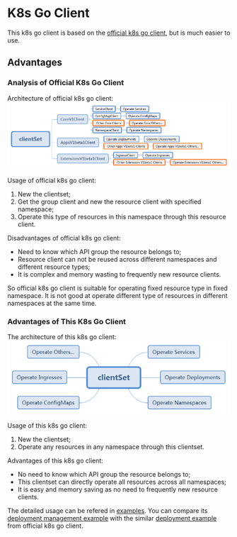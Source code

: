 # K8s Go Client

This k8s go client is based on the [official k8s go client](https://github.com/kubernetes/client-go), but is much easier to use.

## Advantages

### Analysis of Official K8s Go Client

Architecture of official k8s go client:
![k8s clientset](./images/k8s-clientSet.png)

Usage of official k8s go client:
1. New the clientset;
2. Get the group client and new the resource client with specified namespace;
3. Operate this type of resources in this namespace through this resource client.

Disadvantages of official k8s go client:
* Need to know which API group the resource belongs to;
* Resource client can not be reused across different namespaces and different resource types;
* It is complex and memory wasting to frequently new resource clients.

So official k8s go client is suitable for operating fixed resource type in fixed namespace.
It is not good at operate different type of resources in different namespaces at the same time.

### Advantages of This K8s Go Client

The architecture of this k8s go client:
![k8s clientset](./images/my-clientSet.png)

Usage of this k8s go client:
1. New the clientset;
2. Operate any resources in any namespace through this clientset.

Advantages of this k8s go client:
* No need to know which API group the resource belongs to;
* This clientset can directly operate all resources across all namespaces;
* It is easy and memory saving as no need to frequently new resource clients.

The detailed usage can be refered in [examples](./examples). You can compare its [deployment management example](./examples/deployment-management) with the similar [deployment example](https://github.com/kubernetes/client-go/tree/master/examples/create-update-delete-deployment) from official k8s go client.